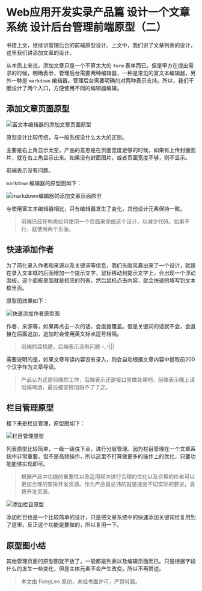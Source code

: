 # Web应用开发实录产品篇 设计一个文章系统 设计后台管理前端原型（二）

书接上文，继续讲管理后台的前端原型设计。上文中，我们讲了文章列表的设计，这里我们讲添加文章的设计。

从本质上来说，添加文章只是一个不算太大的 `form` 表单而已。但是甲方在提出需求的时候，明确表示，管理后台需要两种编辑器，一种是常见的富文本编辑器，另外一种是 `markdown` 编辑器。管理后台需要明确的对两种表示支持。所以，我们干脆设计了两个入口，方便使用不同的编辑器编辑。

## 添加文章页面原型

![富文本编辑器的添加文章页面原型](https://raw.githubusercontent.com/fengcms/articles/master/image/48/4b9381b6ff765e99080f37c8649001.jpg)

原型设计比较传统，与一般系统没什么太大的区别。

主要是右上角显示太空，产品的意思是在页面宽度足够的时候，如果有上传封面图片，就在右上角显示出来。如果没有封面图片，或者页面宽度不够，则不显示。

前端表示没有问题。

`markdown` 编辑器的原型图如下：

![markdown编辑器的添加文章页面原型](https://raw.githubusercontent.com/fengcms/articles/master/image/84/841e0a10ea6aa151263fa038298fd8.jpg)

与使用富文本编辑器相比，只有编辑器发生了变化，其他设计元素保持一致。

> 前端已经在构思如何使用一个页面来完成这个设计，以减少代码。如果不行，就使用两个页面。

## 快速添加作者

为了简化录入作者和来源以及关键词等信息，我们头脑风暴出来了一个设计，就是在录入文本框的后面增加一个提示文字，鼠标移动到提示文字上，会出现一个浮动面板，这个面板里面就是相应的列表，然后鼠标点击内容，就会快速的填写到文本框里面。

原型图效果如下：

![快速添加作者原型图](https://raw.githubusercontent.com/fengcms/articles/master/image/c7/67658dc8ed743513dcd117e91ee659.jpg)

作者、来源等，如果再点击一次的话，会直接覆盖。但是关键词的话就不会，会直接在后面追加，追加时会使用英文标点逗号相隔。

> 前端抓耳挠腮，后端表示没有问题 -_-|||

需要说明的是，如果文章导读内容没有录入，则会自动根据文章内容中提取前200个汉字作为文章导读。

> 产品认为这是前端的工作，后端表示还是接口里做处理吧，前端表示晚上请后端喝酒，最后被安排加班不了了之。

## 栏目管理原型

接下来是栏目管理，原型图如下：

![栏目管理原型](https://raw.githubusercontent.com/fengcms/articles/master/image/71/387f747ab1f202fc50e36ab78adac9.jpg)

列表原型比较简单，一级一级往下点，进行分层管理。因为栏目管理在一个文章系统中非常重要，但不是高频操作，所以这里不打算做更多的操作上的优化，只要功能能够实现即可。

> 根据产品中功能的重要性以及适用频次进行合理的优化以及合理的俭省可以更加合理的安排开发资源。作为产品最忌讳的就是提出不切实际的要求，浪费开发资源。

![添加栏目原型](https://raw.githubusercontent.com/fengcms/articles/master/image/18/a15ba87565e2d4ecc0eca5e23ebf50.jpg)

添加栏目也是一个比较简单的设计，只是把文章系统中的快速添加关键词给复用到了这里。反正这个功能是要做的，所以复用一下。

## 原型图小结

其他管理页面的原型图就不放了，一般都是列表以及编辑页面而已。只是根据字段什么的发生一些变化，但是主体元素不会产生改变。所以不再赘述。

> 本文由 FungLeo 原创，未经书面许可，严禁转载。


